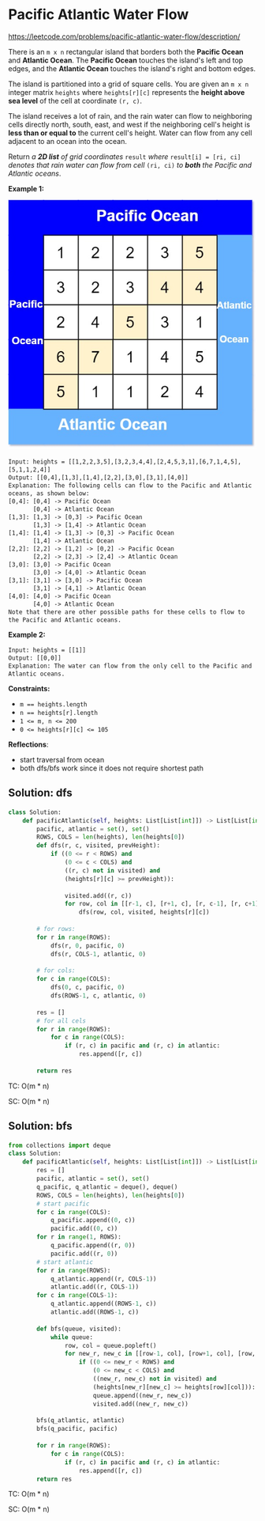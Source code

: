# Pacific Atlantic Water Flow

https://leetcode.com/problems/pacific-atlantic-water-flow/description/

There is an `m x n` rectangular island that borders both the **Pacific Ocean** and **Atlantic Ocean**. The **Pacific Ocean** touches the island's left and top edges, and the **Atlantic Ocean** touches the island's right and bottom edges.

The island is partitioned into a grid of square cells. You are given an `m x n` integer matrix `heights` where `heights[r][c]` represents the **height above sea level** of the cell at coordinate `(r, c)`.

The island receives a lot of rain, and the rain water can flow to neighboring cells directly north, south, east, and west if the neighboring cell's height is **less than or equal to** the current cell's height. Water can flow from any cell adjacent to an ocean into the ocean.

Return *a **2D list** of grid coordinates* `result` *where* `result[i] = [ri, ci]` *denotes that rain water can flow from cell* `(ri, ci)` *to **both** the Pacific and Atlantic oceans*.

 

**Example 1:**

![img](./assets/waterflow-grid.jpg)

```
Input: heights = [[1,2,2,3,5],[3,2,3,4,4],[2,4,5,3,1],[6,7,1,4,5],[5,1,1,2,4]]
Output: [[0,4],[1,3],[1,4],[2,2],[3,0],[3,1],[4,0]]
Explanation: The following cells can flow to the Pacific and Atlantic oceans, as shown below:
[0,4]: [0,4] -> Pacific Ocean 
       [0,4] -> Atlantic Ocean
[1,3]: [1,3] -> [0,3] -> Pacific Ocean 
       [1,3] -> [1,4] -> Atlantic Ocean
[1,4]: [1,4] -> [1,3] -> [0,3] -> Pacific Ocean 
       [1,4] -> Atlantic Ocean
[2,2]: [2,2] -> [1,2] -> [0,2] -> Pacific Ocean 
       [2,2] -> [2,3] -> [2,4] -> Atlantic Ocean
[3,0]: [3,0] -> Pacific Ocean 
       [3,0] -> [4,0] -> Atlantic Ocean
[3,1]: [3,1] -> [3,0] -> Pacific Ocean 
       [3,1] -> [4,1] -> Atlantic Ocean
[4,0]: [4,0] -> Pacific Ocean 
       [4,0] -> Atlantic Ocean
Note that there are other possible paths for these cells to flow to the Pacific and Atlantic oceans.
```

**Example 2:**

```
Input: heights = [[1]]
Output: [[0,0]]
Explanation: The water can flow from the only cell to the Pacific and Atlantic oceans.
```

 

**Constraints:**

- `m == heights.length`
- `n == heights[r].length`
- `1 <= m, n <= 200`
- `0 <= heights[r][c] <= 105`



**Reflections**:

- start traversal from ocean
- both dfs/bfs work since it does not require shortest path



## Solution: dfs

```python
class Solution:
    def pacificAtlantic(self, heights: List[List[int]]) -> List[List[int]]:
        pacific, atlantic = set(), set()
        ROWS, COLS = len(heights), len(heights[0])
        def dfs(r, c, visited, prevHeight):
            if ((0 <= r < ROWS) and
                (0 <= c < COLS) and 
                ((r, c) not in visited) and 
                (heights[r][c] >= prevHeight)):

                visited.add((r, c))
                for row, col in [[r-1, c], [r+1, c], [r, c-1], [r, c+1]]:
                    dfs(row, col, visited, heights[r][c])
        
        # for rows:
        for r in range(ROWS):
            dfs(r, 0, pacific, 0)
            dfs(r, COLS-1, atlantic, 0)
        
        # for cols:
        for c in range(COLS):
            dfs(0, c, pacific, 0)
            dfs(ROWS-1, c, atlantic, 0)
        
        res = []
        # for all cels
        for r in range(ROWS):
            for c in range(COLS):
                if (r, c) in pacific and (r, c) in atlantic:
                    res.append([r, c])
        
        return res
```

TC: O(m * n)

SC: O(m * n)



## Solution: bfs

```python
from collections import deque
class Solution:
    def pacificAtlantic(self, heights: List[List[int]]) -> List[List[int]]:
        res = []
        pacific, atlantic = set(), set()
        q_pacific, q_atlantic = deque(), deque()
        ROWS, COLS = len(heights), len(heights[0])
        # start pacific
        for c in range(COLS):
            q_pacific.append((0, c))
            pacific.add((0, c))
        for r in range(1, ROWS):
            q_pacific.append((r, 0))
            pacific.add((r, 0))
        # start atlantic
        for r in range(ROWS):
            q_atlantic.append((r, COLS-1))
            atlantic.add((r, COLS-1))
        for c in range(COLS-1):
            q_atlantic.append((ROWS-1, c))
            atlantic.add((ROWS-1, c))

        def bfs(queue, visited):
            while queue:
                row, col = queue.popleft()
                for new_r, new_c in [[row-1, col], [row+1, col], [row, col-1], [row, col+1]]:
                    if ((0 <= new_r < ROWS) and 
                        (0 <= new_c < COLS) and 
                        ((new_r, new_c) not in visited) and 
                        (heights[new_r][new_c] >= heights[row][col])):
                        queue.append((new_r, new_c))
                        visited.add((new_r, new_c))

        bfs(q_atlantic, atlantic)
        bfs(q_pacific, pacific)
       
        for r in range(ROWS):
            for c in range(COLS):
                if (r, c) in pacific and (r, c) in atlantic:
                    res.append([r, c])
        return res
```

TC: O(m * n)

SC: O(m * n)